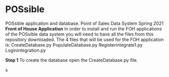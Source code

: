 # POSsible
POSsible application and database. Point of Sales Data System Spring 2021
**Front of House Application**
In order to install and run the FOH applications of the POSsible data system you will need to have all the files from this repository downloaded.
The 4 files that will be used for the FOH application is:
CreateDatabase.py
PopulateDatabase.py
Registerintegrate1.py
Loginintegration.py

**Step 1**
To create the database open the CreateDatabase.py file.

s
